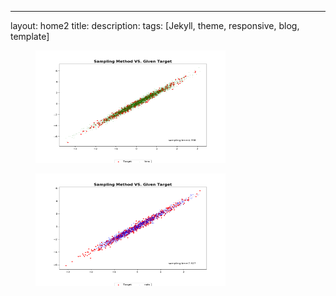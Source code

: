 
---
layout: home2
title:
description: 
tags: [Jekyll, theme, responsive, blog, template]

<figure>
  <img src="/images/hmc.jpg" alt="HMC" width="304" height="180">  
</figure>
<figure>
<img src="/images/nuts.jpg" alt="NUTS" width="304" height="180">
</figure>



